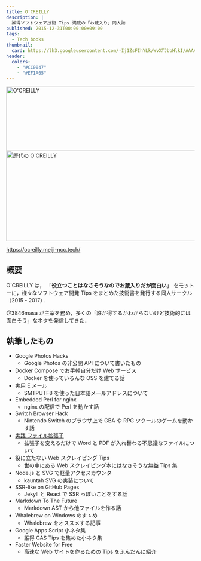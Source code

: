```yaml
---
title: O'CREILLY
description: |
  誰得ソフトウェア技術 Tips 満載の「お蔵入り」同人誌
published: 2015-12-31T00:00:00+09:00
tags:
  - Tech books
thumbnail:
  card: https://lh3.googleusercontent.com/-Ij1ZsFIhYLk/WvXTJbbHlkI/AAAAAAAAAGE/FKW8LseQ6jcQ9BWe3dR7Ea9NMFwaJWE3QCE0YBhgL/
header:
  colors:
    - "#CC0047"
    - "#EF1A65"
---
```


<img alt="O'CREILLY" src="https://lh3.googleusercontent.com/-Ij1ZsFIhYLk/WvXTJbbHlkI/AAAAAAAAAGE/FKW8LseQ6jcQ9BWe3dR7Ea9NMFwaJWE3QCE0YBhgL/" width="688" height="172" />

<img alt="歴代の O'CREILLY" src="https://lh3.googleusercontent.com/-t2cfaP8ktLk/Wz5WGHb4xeI/AAAAAAAAAKA/8p8RydmYQCM7HGvtrkZYf1QdXV5eb8FOgCE0YBhgL/" width="584" height="242" />

https://ocreilly.meiji-ncc.tech/

## 概要

O'CREILLY は， 「**役立つことはなさそうなのでお蔵入りだが面白い**」 をモットーに，様々なソフトウェア開発 Tips をまとめた技術書を発行する同人サークル（2015 - 2017）．

@3846masa が主宰を務め，多くの「誰が得するかわからないけど技術的には面白そう」なネタを発信してきた．

## 執筆したもの

- Google Photos Hacks
  - Google Photos の非公開 API について書いたもの
- Docker Compose でお手軽自分だけ Web サービス
  - Docker を使っていろんな OSS を建てる話
- 実用 E メール
  - SMTPUTF8 を使った日本語メールアドレスについて
- Embedded Perl for nginx
  - nginx の配信で Perl を動かす話
- Switch Browser Hack
  - Nintendo Switch のブラウザ上で GBA や RPG ツクールのゲームを動かす話
- [実践 ファイル拡張子][extension]
  - 拡張子を変えるだけで Word と PDF が入れ替わる不思議なファイルについて
- 役に立たない Web スクレイピング Tips
  - 世の中にある Web スクレイピング本にはなさそうな無益 Tips 集
- Node.js と SVG で軽量アクセスカウンタ
  - kauntah SVG の実装について
- SSR-like on GitHub Pages
  - Jekyll と React で SSR っぽいことをする話
- Markdown To The Future
  - Markdown AST から他ファイルを作る話
- Whalebrew on Windows のすゝめ
  - Whalebrew をオススメする記事
- Google Apps Script 小ネタ集
  - 誰得 GAS Tips を集めた小ネタ集
- Faster Website for Free
  - 高速な Web サイトを作るための Tips をふんだんに紹介

[extension]: https://gist.github.com/3846masa/ffa7f9274d1c6f89b1d6fd2df7451868